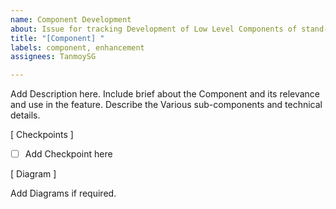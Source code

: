 ```yaml
---
name: Component Development
about: Issue for tracking Development of Low Level Components of stand-alone Features.
title: "[Component] "
labels: component, enhancement
assignees: TanmoySG

---
```


Add Description here. Include brief about the Component and its relevance and use in the feature. Describe the Various sub-components and technical details.

[ Checkpoints ]

- [ ] Add Checkpoint here

[ Diagram ]

Add Diagrams if required.
